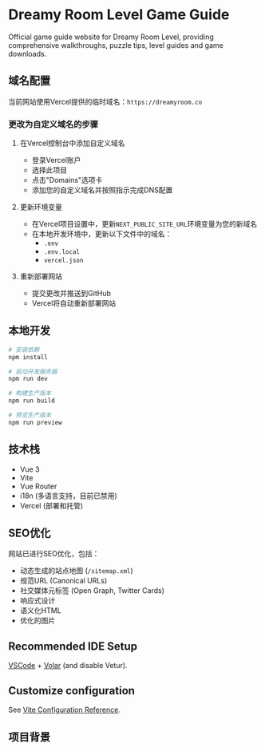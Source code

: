 # Dreamy Room Level Game Guide

Official game guide website for Dreamy Room Level, providing comprehensive walkthroughs, puzzle tips, level guides and game downloads.

## 域名配置

当前网站使用Vercel提供的临时域名：`https://dreamyroom.co`

### 更改为自定义域名的步骤

1. 在Vercel控制台中添加自定义域名

   - 登录Vercel账户
   - 选择此项目
   - 点击"Domains"选项卡
   - 添加您的自定义域名并按照指示完成DNS配置

2. 更新环境变量

   - 在Vercel项目设置中，更新`NEXT_PUBLIC_SITE_URL`环境变量为您的新域名
   - 在本地开发环境中，更新以下文件中的域名：
     - `.env`
     - `.env.local`
     - `vercel.json`

3. 重新部署网站
   - 提交更改并推送到GitHub
   - Vercel将自动重新部署网站

## 本地开发

```sh
# 安装依赖
npm install

# 启动开发服务器
npm run dev

# 构建生产版本
npm run build

# 预览生产版本
npm run preview
```

## 技术栈

- Vue 3
- Vite
- Vue Router
- i18n (多语言支持，目前已禁用)
- Vercel (部署和托管)

## SEO优化

网站已进行SEO优化，包括：

- 动态生成的站点地图 (`/sitemap.xml`)
- 规范URL (Canonical URLs)
- 社交媒体元标签 (Open Graph, Twitter Cards)
- 响应式设计
- 语义化HTML
- 优化的图片

## Recommended IDE Setup

[VSCode](https://code.visualstudio.com/) + [Volar](https://marketplace.visualstudio.com/items?itemName=Vue.volar) (and disable Vetur).

## Customize configuration

See [Vite Configuration Reference](https://vite.dev/config/).

## 项目背景
